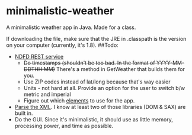 # minimalistic-weather
A minimalistic weather app in Java. Made for a class.

If downloading the file, make sure that the JRE in .classpath is the version on your computer (currently, it's 1.8).
##Todo:
+ [NDFD REST service](http://graphical.weather.gov/xml/rest.php)
  * ~~Do timestamps (shouldn't be too bad. In the format of YYYY-MM-DDTHH:MM)~~ There's a method in GetWeather that builds them for you.
  * Use ZIP codes instead of lat/long because that's way easier
  * Units - not hard at all. Provide an option for the user to switch b/w metric and imperial
  * Figure out which [elements](http://graphical.weather.gov/xml/docs/elementInputNames.php "element names") to use for the app.
+ [Parse the XML](https://docs.oracle.com/cd/B28359_01/appdev.111/b28394/adx_j_parser.htm "java xml parsing"). I know at least two of those libraries (DOM & SAX) are built in.
+ Do the GUI. Since it's minimalistic, it should use as little memory, processing power, and time as possible.
